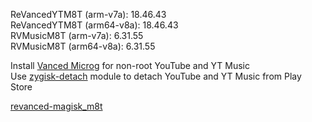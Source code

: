 ReVancedYTM8T (arm-v7a): 18.46.43  
ReVancedYTM8T (arm64-v8a): 18.46.43  
RVMusicM8T (arm-v7a): 6.31.55  
RVMusicM8T (arm64-v8a): 6.31.55  

Install [Vanced Microg](https://github.com/TeamVanced/VancedMicroG/releases) for non-root YouTube and YT Music  
Use [zygisk-detach](https://github.com/j-hc/zygisk-detach) module to detach YouTube and YT Music from Play Store  

[revanced-magisk_m8t](https://github.com/Ma8ter/revanced-magisk_m8t)  
